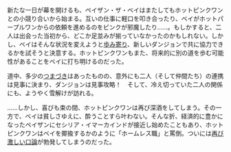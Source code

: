 <!-- title: 二歩進んで、一杯で崖っぷち逆戻り -->
<!-- relationship: It's Complicated -->

新たな一日が幕を開けるも、ペイザン・ザ・ベイはまたしてもホットピンクワンとの小競り合いから始まる。互いの仕事に軽口を叩き合ったり、ベイがホットパープルワンからの依頼を進めるのをピンクが邪魔したり……。もしかすると、二人は出会った当初から、どこか足並みが揃っていなかったのかもしれない。しかし、ベイはそんな状況を変えようと[歩み寄り](https://youtu.be/Tiq2wmF-NfQ?t=3779)、新しいダンジョンで共に協力できるかを試そうと決意する。ホットピンクワンもまた、将来的に別の道を歩む可能性があることをベイに打ち明けるのだった。

道中、多少の[つまづき](https://youtu.be/Tiq2wmF-NfQ?t=5125)はあったものの、意外にも二人（そして仲間たち）の連携は見事に決まり、ダンジョンは見事攻略！　そして、冷え切っていた二人の関係にも、ようやく雪解けが訪れる。

……しかし、喜びも束の間、ホットピンクワンは再び深酒をしてしまう。その一方で、ベイは貧しさゆえに、酔うことすら叶わない。そんな折、経済的に豊かになったペイザンにセシリア・イマーカインドが接近し始めたこともあり、ホットピンクワンはベイを揶揄するかのように「ホームレス職」と罵倒。ついには[再び激しい口論](https://youtu.be/Tiq2wmF-NfQ?t=10523)が勃発してしまうのだった。
